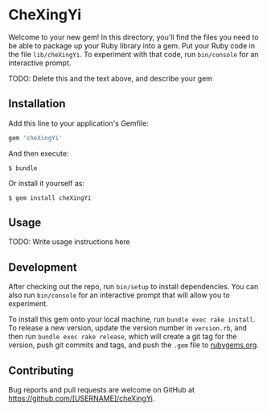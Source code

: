 # CheXingYi

Welcome to your new gem! In this directory, you'll find the files you need to be able to package up your Ruby library into a gem. Put your Ruby code in the file `lib/cheXingYi`. To experiment with that code, run `bin/console` for an interactive prompt.

TODO: Delete this and the text above, and describe your gem

## Installation

Add this line to your application's Gemfile:

```ruby
gem 'cheXingYi'
```

And then execute:

    $ bundle

Or install it yourself as:

    $ gem install cheXingYi

## Usage

TODO: Write usage instructions here

## Development

After checking out the repo, run `bin/setup` to install dependencies. You can also run `bin/console` for an interactive prompt that will allow you to experiment.

To install this gem onto your local machine, run `bundle exec rake install`. To release a new version, update the version number in `version.rb`, and then run `bundle exec rake release`, which will create a git tag for the version, push git commits and tags, and push the `.gem` file to [rubygems.org](https://rubygems.org).

## Contributing

Bug reports and pull requests are welcome on GitHub at https://github.com/[USERNAME]/cheXingYi.

